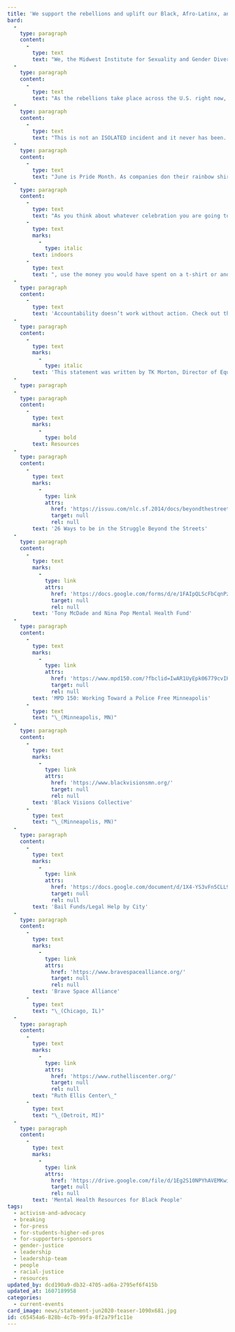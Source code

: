 ```yaml
---
title: 'We support the rebellions and uplift our Black, Afro-Latinx, and Afro-Indigenous siblings'
bard:
  -
    type: paragraph
    content:
      -
        type: text
        text: "We, the Midwest Institute for Sexuality and Gender Diversity, support the rebellions happening across the country and we are here to uplift our Black, Afro-Latinx, and Afro-Indigenous siblings.\_"
  -
    type: paragraph
    content:
      -
        type: text
        text: "As the rebellions take place across the U.S. right now, we need to note that some of the most violent acts by police happen right here in the Midwest. We have some of the worst places to live for Black people, especially Black Queer and Trans people. As a majority white queer organization we have a responsibility to hold ourselves and our community accountable.\_"
  -
    type: paragraph
    content:
      -
        type: text
        text: "This is not an ISOLATED incident and it never has been. The historical role of police in America is and always has been to oppress Black bodies. Slave catchers are police, KKK are police, your racist uncles are police, your liberal sisters are police. They may have the best of intentions, but we have seen time and time again that police are not held accountable and steal billions of dollars away from communities in the name of “safety.\" That money could be put into education, housing, confronting food deserts, but instead it is put toward “fancy police academies” and expanding jails to house more Black, Brown, and Indigenous people.\_"
  -
    type: paragraph
    content:
      -
        type: text
        text: "June is Pride Month. As companies don their rainbow shirts, sandals, bags, and other merchandise asking for your dollar, remember that we wouldn’t be here today if it wasn’t for Black and Latina Queer and Trans Women. Yes we live in a region often ignored for our anti-oppression movement work, but history is vital in our Midwest Queer and Trans communities—no one can tell our stories and our history except for us! Know your history and how this movement started well before Stonewall and is still ongoing today. Never forget what our ancestors did by putting themselves on the frontlines for something to which they said “enough is enough.” Black folks are doing the same thing right now and most of those on the frontlines are Black Queer, and Trans Women!\_"
  -
    type: paragraph
    content:
      -
        type: text
        text: "As you think about whatever celebration you are going to do\_"
      -
        type: text
        marks:
          -
            type: italic
        text: indoors
      -
        type: text
        text: ", use the money you would have spent on a t-shirt or another rainbow tote bag you will never use and donate to Black, Brown, and Indigenous Queer and Trans organizations instead. We especially want to uplift and highlight the story of Tony McDade, a Black Trans man who was killed on May 27 by police in Tallahassee, Florida.\_"
  -
    type: paragraph
    content:
      -
        type: text
        text: 'Accountability doesn’t work without action. Check out the links below for various jail funds, Black Trans led organizations, and how you can get involved if you can’t be on the frontlines.'
  -
    type: paragraph
    content:
      -
        type: text
        marks:
          -
            type: italic
        text: 'This statement was written by TK Morton, Director of Equity and Access for the Midwest Institute for Sexuality and Gender Diversity, A Black Trans person who is exhausted, but is always willing to fight.'
  -
    type: paragraph
  -
    type: paragraph
    content:
      -
        type: text
        marks:
          -
            type: bold
        text: Resources
  -
    type: paragraph
    content:
      -
        type: text
        marks:
          -
            type: link
            attrs:
              href: 'https://issuu.com/nlc.sf.2014/docs/beyondthestreets_final/4?fbclid=IwAR2ix5AOuTKWABnQlX_909sDrP90tfcSiepXVMYoWewq0T6yDB5pVFU6sow'
              target: null
              rel: null
        text: '26 Ways to be in the Struggle Beyond the Streets'
  -
    type: paragraph
    content:
      -
        type: text
        marks:
          -
            type: link
            attrs:
              href: 'https://docs.google.com/forms/d/e/1FAIpQLScFbCqnPzsY0pSi39i_AjsTpVZpqJ20IOlJoX37N5qOHqN6cA/viewform?fbclid=IwAR1iP6CPc0HbuuUbB157sPstMom9C4_i4WQP3slXJ7_cEPtL_J0-i7gQgXQ'
              target: null
              rel: null
        text: 'Tony McDade and Nina Pop Mental Health Fund'
  -
    type: paragraph
    content:
      -
        type: text
        marks:
          -
            type: link
            attrs:
              href: 'https://www.mpd150.com/?fbclid=IwAR1UyEpk06779cvIH_SSWE-QK8qwKQaBhhSxRf8hFq_8losHknZRnr0W1RI'
              target: null
              rel: null
        text: 'MPD 150: Working Toward a Police Free Minneapolis'
      -
        type: text
        text: "\_(Minneapolis, MN)"
  -
    type: paragraph
    content:
      -
        type: text
        marks:
          -
            type: link
            attrs:
              href: 'https://www.blackvisionsmn.org/'
              target: null
              rel: null
        text: 'Black Visions Collective'
      -
        type: text
        text: "\_(Minneapolis, MN)"
  -
    type: paragraph
    content:
      -
        type: text
        marks:
          -
            type: link
            attrs:
              href: 'https://docs.google.com/document/d/1X4-YS3vFn5CLL9QtJSU0xqmTh_h8XilXgOqGAjZISBI/preview?fbclid=IwAR3HivT2aZSaXEuUlUK0d3YXQJqeqNF82XcO5R649Z1bLw3BbUfd7-8WvX8&pru=AAABcopZCt0%2ALBzmEhSB82UWzyg2SlXLqA'
              target: null
              rel: null
        text: 'Bail Funds/Legal Help by City'
  -
    type: paragraph
    content:
      -
        type: text
        marks:
          -
            type: link
            attrs:
              href: 'https://www.bravespacealliance.org/'
              target: null
              rel: null
        text: 'Brave Space Alliance'
      -
        type: text
        text: "\_(Chicago, IL)"
  -
    type: paragraph
    content:
      -
        type: text
        marks:
          -
            type: link
            attrs:
              href: 'https://www.ruthelliscenter.org/'
              target: null
              rel: null
        text: "Ruth Ellis Center\_"
      -
        type: text
        text: "\_(Detroit, MI)"
  -
    type: paragraph
    content:
      -
        type: text
        marks:
          -
            type: link
            attrs:
              href: 'https://drive.google.com/file/d/1Eg2S10NPYhAVEMKwicHn2SHpT6KKW0aP/view?fbclid=IwAR0oxXnMo4UnBeSXq4WBlMSnGcklDH2zRdSC0n4XCijFMuUGBkViEdL8x8Y'
              target: null
              rel: null
        text: 'Mental Health Resources for Black People'
tags:
  - activism-and-advocacy
  - breaking
  - for-press
  - for-students-higher-ed-pros
  - for-supporters-sponsors
  - gender-justice
  - leadership
  - leadership-team
  - people
  - racial-justice
  - resources
updated_by: dcd190a9-db32-4705-ad6a-2795ef6f415b
updated_at: 1607189958
categories:
  - current-events
card_image: news/statement-jun2020-teaser-1090x681.jpg
id: c65454a6-828b-4c7b-99fa-8f2a79f1c11e
---
```

